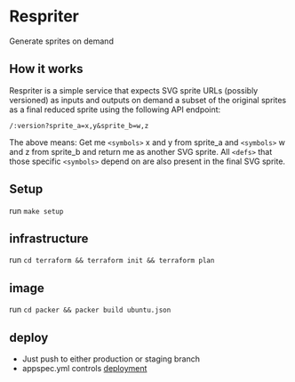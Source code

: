 # Respriter

Generate sprites on demand

## How it works

Respriter is a simple service that expects SVG sprite URLs (possibly versioned) as inputs
and outputs on demand a subset of the original sprites as a final reduced sprite using the following API endpoint:

`/:version?sprite_a=x,y&sprite_b=w,z`

The above means: Get me `<symbols>` x and y from sprite_a and `<symbols>` w and z from sprite_b
and return me as another SVG sprite. All `<defs>` that those specific `<symbols>` depend on are
also present in the final SVG sprite.

## Setup

run `make setup`

## infrastructure

run `cd terraform && terraform init && terraform plan`

## image

run `cd packer && packer build ubuntu.json`

## deploy

- Just push to either production or staging branch
- appspec.yml controls [deployment](https://docs.aws.amazon.com/codedeploy/latest/userguide/reference-appspec-file-structure-hooks.html#reference-appspec-file-structure-hooks-list)
